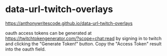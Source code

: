 data-url-twitch-overlays
========================

https://anthonywritescode.github.io/data-url-twitch-overlays

oauth access tokens can be generated at https://twitchtokengenerator.com/?scope=chat:read by signing in to twitch and clicking the "Generate Token!" button. Copy the "Access Token" result into the oauth field.
